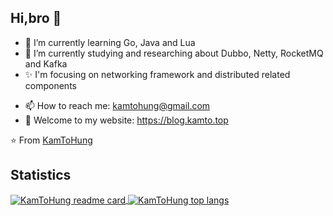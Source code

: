 
## Hi,bro 👋
- 🌱 I’m currently learning Go, Java and Lua
- 🌱 I’m currently studying and researching about Dubbo, Netty, RocketMQ and Kafka
- ✨ I'm focusing on networking framework and distributed related components
<!-- - 👯 I’m looking to collaborate on any open source RocketMQ Repo -->
<!-- - 💬 Ask me about Java -->
- 📫 How to reach me: kamtohung@gmail.com
- 💬 Welcome to my website: https://blog.kamto.top

⭐️ From [KamToHung](https://github.com/KamToHung)


## Statistics

<a href="https://github.com/anuraghazra/github-readme-stats">
  <img align="center" src="https://github-readme-stats-eight-theta.vercel.app/api?username=KamToHung&show_icons=true&theme=buefy&include_all_commits=true&count_private=true" alt="KamToHung readme card" />
</a>
<a href="https://github.com/anuraghazra/convoychat">
  <img align="center" src="https://github-readme-stats-eight-theta.vercel.app/api/top-langs/?username=KamToHung&layout=compact&langs_count=8&theme=buefy" alt="KamToHung top langs" />
</a>
